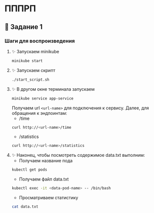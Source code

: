 # ПППРП 
## 💎 Задание 1
### Шаги для воспроизведения
1. ✨ Запускаем minikube 
    ```bash
    minikube start   
    ```
2. ✨ Запускаем скрипт
    ```bash
    ./start_script.sh
    ```
3. ✨ В другом окне терминала запускаем 
    ```bash
    minikube service app-service
    ```
   Получаем url `<url-name>` для подключения к сервису. Далее, для обращения к эндпоинтам: 
    - /time
    ```bash
    curl http://<url-name>/time  
    ```
   - /statistics
    ```bash
    curl http://<url-name>/statistics  
    ```
4. ✨ Наконец, чтобы посмотреть содержимое data.txt выполним:
   - Получаем название пода <data-pod-name>
   ```bash
   kubectl get pods 
   ```
   - Получаем файл data.txt
   ```bash
   kubectl exec -it <data-pod-name> -- /bin/bash
   ```
   - Просматриваем статистику 
   ```bash
   cat data.txt 
   ```

